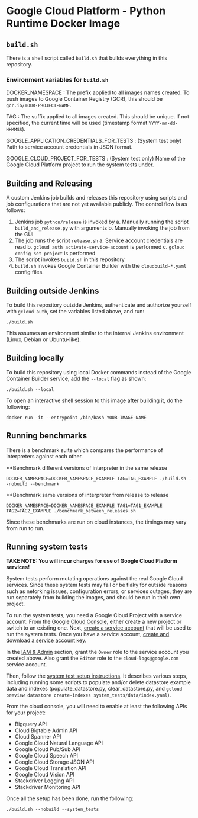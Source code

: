 # Google Cloud Platform - Python Runtime Docker Image

## `build.sh`

There is a shell script called `build.sh` that builds everything in this
repository.

### Environment variables for `build.sh`

DOCKER_NAMESPACE
: The prefix applied to all images names created.  To push images to Google
Container Registry (GCR), this should be `gcr.io/YOUR-PROJECT-NAME`.

TAG
: The suffix applied to all images created.  This should be unique.  If not
specified, the current time will be used (timestamp format `YYYY-mm-dd-HHMMSS`).

GOOGLE_APPLICATION_CREDENTIALS_FOR_TESTS
: (System test only) Path to service account credentials in JSON format.

GOOGLE_CLOUD_PROJECT_FOR_TESTS
: (System test only) Name of the Google Cloud Platform project to run the system
tests under.
  
## Building and Releasing

A custom Jenkins job builds and releases this repository using scripts and job
configurations that are not yet available publicly.  The control flow is as
follows:

1. Jenkins job `python/release` is invoked by
  a. Manually running the script `build_and_release.py` with arguments
  b. Manually invoking the job from the GUI
2. The job runs the script `release.sh`
  a. Service account credentials are read
  b. `gcloud auth activate-service-account` is performed
  c. `gcloud config set project` is performed
3. The script invokes `build.sh` in this repository
4. `build.sh` invokes Google Container Builder with the `cloudbuild-*.yaml`
   config files.

## Building outside Jenkins

To build this repository outside Jenkins, authenticate and authorize yourself
with `gcloud auth`, set the variables listed above, and run:

``` shell
./build.sh
```

This assumes an environment similar to the internal Jenkins environment (Linux,
Debian or Ubuntu-like).

## Building locally

To build this repository using local Docker commands instead of the Google
Container Builder service, add the `--local` flag as shown:

``` shell
./build.sh --local
```

To open an interactive shell session to this image after building it, do the
following:

``` shell
docker run -it --entrypoint /bin/bash YOUR-IMAGE-NAME
```

## Running benchmarks

There is a benchmark suite which compares the performance of interpreters
against each other.

**Benchmark different versions of interpreter in the same release

``` shell
DOCKER_NAMESPACE=DOCKER_NAMESPACE_EXAMPLE TAG=TAG_EXAMPLE ./build.sh --nobuild --benchmark
```

**Benchmark same versions of interpreter from release to release

``` shell
DOCKER_NAMESPACE=DOCKER_NAMESPACE_EXAMPLE TAG1=TAG1_EXAMPLE TAG2=TAG2_EXAMPLE ./benchmark_between_releases.sh
```

Since these benchmarks are run on cloud instances, the timings may vary from run
to run.

## Running system tests

**TAKE NOTE: You will incur charges for use of Google Cloud Platform services!**

System tests perform mutating operations against the real Google Cloud services.
Since these system tests may fail or be flaky for outside reasons such as
netorking issues, configuration errors, or services outages, they are run
separately from building the images, and should be run in their own project.

To run the system tests, you need a Google Cloud Project with a service account.
From the [Google Cloud Console](https://console.cloud.google.com/), either
create a new project or switch to an existing one. Next,
[create a service account](
https://cloud.google.com/iam/docs/creating-managing-service-accounts) that will
be used to run the system tests. Once you have a service account,
[create and download a service account key](https://cloud.google.com/iam/docs/managing-service-account-keys).

In the
[IAM & Admin](https://console.cloud.google.com/permissions/projectpermissions)
section, grant the `Owner` role to the service account you created above.  Also
grant the `Editor` role to the `cloud-logs@google.com` service account.

Then, follow the
[system test setup instructions](https://github.com/GoogleCloudPlatform/google-cloud-python/blob/master/CONTRIBUTING.rst#running-system-tests). It
describes various steps, including running some scripts to populate and/or
delete datastore example data and indexes (populate_datastore.py,
clear_datastore.py, and `gcloud preview datastore create-indexes
system_tests/data/index.yaml`).

From the cloud console, you will need to enable at least the following APIs for
your project:

-   Bigquery API
-   Cloud Bigtable Admin API
-   Cloud Spanner API
-   Google Cloud Natural Language API
-   Google Cloud Pub/Sub API
-   Google Cloud Speech API
-   Google Cloud Storage JSON API
-   Google Cloud Translation API
-   Google Cloud Vision API
-   Stackdriver Logging API
-   Stackdriver Monitoring API

Once all the setup has been done, run the following:

``` shell
./build.sh --nobuild --system_tests
```
